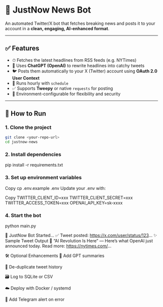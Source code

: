# 📰 JustNow News Bot

An automated Twitter/X bot that fetches breaking news and posts it to your account in a **clean, engaging, AI-enhanced format**.

---

## ✅ Features

- ⏱ Fetches the latest headlines from RSS feeds (e.g. NYTimes)
- 🧠 Uses **ChatGPT (OpenAI)** to rewrite headlines into catchy tweets
- 🐦 Posts them automatically to your X (Twitter) account using **OAuth 2.0 User Context**
- 🔄 Runs hourly with `schedule`
- ✅ Supports **Tweepy** or native `requests` for posting
- 🔐 Environment-configurable for flexibility and security

---

## 🚀 How to Run

### 1. Clone the project

```bash
git clone <your-repo-url>
cd justnow-news
```

### 2. Install dependencies
pip install -r requirements.txt

### 3. Set up environment variables
Copy
cp .env.example .env
Update your .env with:

Copy
TWITTER_CLIENT_ID=xxx
TWITTER_CLIENT_SECRET=xxx
TWITTER_ACCESS_TOKEN=xxx
OPENAI_API_KEY=sk-xxxx

### 4. Start the bot
python main.py

🚀 JustNow Bot Started...
✅ Tweet posted: https://x.com/user/status/123...
✨ Sample Tweet Output
🚨 “AI Revolution Is Here” — Here’s what OpenAI just announced today.
Read more: https://nytimes.com/...

🛠 Optional Enhancements
🧠 Add GPT summaries

🔁 De-duplicate tweet history

🗃️ Log to SQLite or CSV

☁️ Deploy with Docker / systemd

🔔 Add Telegram alert on error
